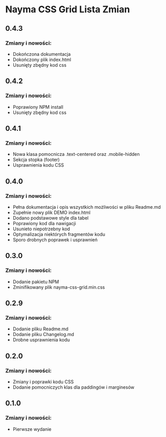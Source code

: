 # Nayma CSS Grid Lista Zmian

## 0.4.3

### Zmiany i nowości:

* Dokończona dokumentacja
* Dokończony plik index.html
* Usunięty zbędny kod css

## 0.4.2

### Zmiany i nowości:

* Poprawiony NPM install
* Usunięty zbędny kod css

## 0.4.1

### Zmiany i nowości:

* Nowa klasa pomocnicza .text-centered oraz .mobile-hidden
* Sekcja stopka (footer)
* Usprawnienia kodu CSS

## 0.4.0

### Zmiany i nowości:

* Pełna dokumentacja i opis wszystkich możliwości w pliku Readme.md
* Zupełnie nowy plik DEMO index.html
* Dodano podstawowe style dla tabel
* Poprawiony kod dla nawigacji
* Usunieto niepotrzebny kod
* Optymalizacja niektórych fragmentów kodu
* Sporo drobnych poprawek i usprawnień

## 0.3.0

### Zmiany i nowości:

* Dodanie pakietu NPM
* Zminifikowany plik nayma-css-grid.min.css

## 0.2.9

### Zmiany i nowości:

* Dodanie pliku Readme.md
* Dodanie pliku Changelog.md
* Drobne usprawnienia kodu

## 0.2.0

### Zmiany i nowości:

* Zmiany i poprawki kodu CSS
* Dodanie pomocniczych klas dla paddingów i marginesów

## 0.1.0

### Zmiany i nowości:

* Pierwsze wydanie
